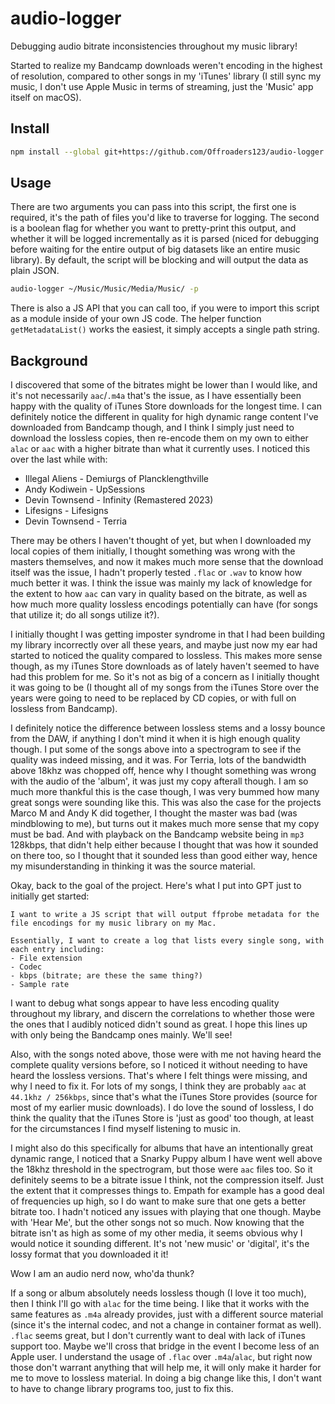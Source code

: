 # audio-logger

Debugging audio bitrate inconsistencies throughout my music library!

Started to realize my Bandcamp downloads weren't encoding in the highest of resolution, compared to other songs in my 'iTunes' library (I still sync my music, I don't use Apple Music in terms of streaming, just the 'Music' app itself on macOS).

## Install

```sh
npm install --global git+https://github.com/Offroaders123/audio-logger.git
```

## Usage

There are two arguments you can pass into this script, the first one is required, it's the path of files you'd like to traverse for logging. The second is a boolean flag for whether you want to pretty-print this output, and whether it will be logged incrementally as it is parsed (niced for debugging before waiting for the entire output of big datasets like an entire music library). By default, the script will be blocking and will output the data as plain JSON.

```sh
audio-logger ~/Music/Music/Media/Music/ -p
```

There is also a JS API that you can call too, if you were to import this script as a module inside of your own JS code. The helper function `getMetadataList()` works the easiest, it simply accepts a single path string.

## Background

I discovered that some of the bitrates might be lower than I would like, and it's not necessarily `aac`/`.m4a` that's the issue, as I have essentially been happy with the quality of iTunes Store downloads for the longest time. I can definitely notice the different in quality for high dynamic range content I've downloaded from Bandcamp though, and I think I simply just need to download the lossless copies, then re-encode them on my own to either `alac` or `aac` with a higher bitrate than what it currently uses. I noticed this over the last while with:

- Illegal Aliens - Demiurgs of Plancklengthville
- Andy Kodiwein - UpSessions
- Devin Townsend - Infinity (Remastered 2023)
- Lifesigns - Lifesigns
- Devin Townsend - Terria

There may be others I haven't thought of yet, but when I downloaded my local copies of them initially, I thought something was wrong with the masters themselves, and now it makes much more sense that the download itself was the issue, I hadn't properly tested `.flac` or `.wav` to know how much better it was. I think the issue was mainly my lack of knowledge for the extent to how `aac` can vary in quality based on the bitrate, as well as how much more quality lossless encodings potentially can have (for songs that utilize it; do all songs utilize it?).

I initially thought I was getting imposter syndrome in that I had been building my library incorrectly over all these years, and maybe just now my ear had started to noticed the quality compared to lossless. This makes more sense though, as my iTunes Store downloads as of lately haven't seemed to have had this problem for me. So it's not as big of a concern as I initially thought it was going to be (I thought all of my songs from the iTunes Store over the years were going to need to be replaced by CD copies, or with full on lossless from Bandcamp).

I definitely notice the difference between lossless stems and a lossy bounce from the DAW, if anything I don't mind it when it is high enough quality though. I put some of the songs above into a spectrogram to see if the quality was indeed missing, and it was. For Terria, lots of the bandwidth above 18khz was chopped off, hence why I thought something was wrong with the audio of the 'album', it was just my copy afterall though. I am so much more thankful this is the case though, I was very bummed how many great songs were sounding like this. This was also the case for the projects Marco M and Andy K did together, I thought the master was bad (was mindblowing to me), but turns out it makes much more sense that my copy must be bad. And with playback on the Bandcamp website being in `mp3` 128kbps, that didn't help either because I thought that was how it sounded on there too, so I thought that it sounded less than good either way, hence my misunderstanding in thinking it was the source material.

Okay, back to the goal of the project. Here's what I put into GPT just to initially get started:

```
I want to write a JS script that will output ffprobe metadata for the file encodings for my music library on my Mac.

Essentially, I want to create a log that lists every single song, with each entry including:
- File extension
- Codec
- kbps (bitrate; are these the same thing?)
- Sample rate
```

I want to debug what songs appear to have less encoding quality throughout my library, and discern the correlations to whether those were the ones that I audibly noticed didn't sound as great. I hope this lines up with only being the Bandcamp ones mainly. We'll see!

Also, with the songs noted above, those were with me not having heard the complete quality versions before, so I noticed it without needing to have heard the lossless versions. That's where I felt things were missing, and why I need to fix it. For lots of my songs, I think they are probably `aac` at `44.1khz / 256kbps`, since that's what the iTunes Store provides (source for most of my earlier music downloads). I do love the sound of lossless, I do think the quality that the iTunes Store is 'just as good' too though, at least for the circumstances I find myself listening to music in.

I might also do this specifically for albums that have an intentionally great dynamic range, I noticed that a Snarky Puppy album I have went well above the 18khz threshold in the spectrogram, but those were `aac` files too. So it definitely seems to be a bitrate issue I think, not the compression itself. Just the extent that it compresses things to. Empath for example has a good deal of frequencies up high, so I do want to make sure that one gets a better bitrate too. I hadn't noticed any issues with playing that one though. Maybe with 'Hear Me', but the other songs not so much. Now knowing that the bitrate isn't as high as some of my other media, it seems obvious why I would notice it sounding different. It's not 'new music' or 'digital', it's the lossy format that you downloaded it it!

Wow I am an audio nerd now, who'da thunk?

If a song or album absolutely needs lossless though (I love it too much), then I think I'll go with `alac` for the time being. I like that it works with the same features as `.m4a` already provides, just with a different source material (since it's the internal codec, and not a change in container format as well). `.flac` seems great, but I don't currently want to deal with lack of iTunes support too. Maybe we'll cross that bridge in the event I become less of an Apple user. I understand the usage of `.flac` over `.m4a`/`alac`, but right now those don't warrant anything that will help me, it will only make it harder for me to move to lossless material. In doing a big change like this, I don't want to have to change library programs too, just to fix this.
